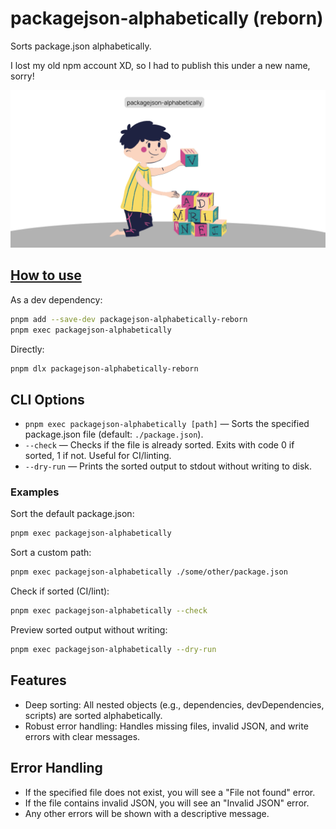 # packagejson-alphabetically (reborn)

Sorts package.json alphabetically.

I lost my old npm account XD, so I had to publish this under a new name, sorry!

![packagejson-alphabetically](assets/packagejson-alphabetically.png)

## <u>How to use</u>

As a dev dependency:

```sh
pnpm add --save-dev packagejson-alphabetically-reborn
pnpm exec packagejson-alphabetically
```

Directly:

```sh
pnpm dlx packagejson-alphabetically-reborn
```

## CLI Options

- `pnpm exec packagejson-alphabetically [path]` — Sorts the specified package.json file (default: `./package.json`).
- `--check` — Checks if the file is already sorted. Exits with code 0 if sorted, 1 if not. Useful for CI/linting.
- `--dry-run` — Prints the sorted output to stdout without writing to disk.

### Examples

Sort the default package.json:
```sh
pnpm exec packagejson-alphabetically
```

Sort a custom path:
```sh
pnpm exec packagejson-alphabetically ./some/other/package.json
```

Check if sorted (CI/lint):
```sh
pnpm exec packagejson-alphabetically --check
```

Preview sorted output without writing:
```sh
pnpm exec packagejson-alphabetically --dry-run
```

## Features
- Deep sorting: All nested objects (e.g., dependencies, devDependencies, scripts) are sorted alphabetically.
- Robust error handling: Handles missing files, invalid JSON, and write errors with clear messages.

## Error Handling
- If the specified file does not exist, you will see a "File not found" error.
- If the file contains invalid JSON, you will see an "Invalid JSON" error.
- Any other errors will be shown with a descriptive message.
